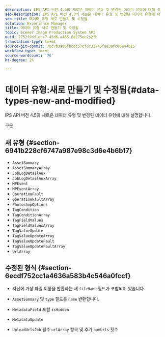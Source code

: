 ```yaml
---
description: IPS API 버전 4.5의 새로운 데이터 유형 및 변경된 데이터 유형에 대해 설명합니다.
seo-description: IPS API 버전 4.5의 새로운 데이터 유형 및 변경된 데이터 유형에 대해 설명합니다.
seo-title: 데이터 유형 새로 만들기 및 수정됨
solution: Experience Manager
title: 데이터 유형 새로 만들기 및 수정됨
topic: Scene7 Image Production System API
uuid: 2752f9dd-ec47-45d6-a465-6d275ec2b2fb
translation-type: tm+mt
source-git-commit: 7bc7b3a86fbcdc57cfdc31745fae3afc06e44b15
workflow-type: tm+mt
source-wordcount: '76'
ht-degree: 2%

---
```



# 데이터 유형:새로 만들기 및 수정됨{#data-types-new-and-modified}

IPS API 버전 4.5의 새로운 데이터 유형 및 변경된 데이터 유형에 대해 설명합니다.

구문

## 새 유형 {#section-6941b228cf6747a987e98c3d6e4b6b17}

* `AssetSummary`
* `AssetSummaryArray`
* `JobLogDetailAux`
* `JobLogDetailAuxArray`
* `MPEvent`
* `MPEventArray`
* `OperationFault`
* `OperationFaultArray`
* `PhotoshopOptions`
* `TagCondition`
* `TagConditionArray`
* `TagFieldValues`
* `TagFieldValuesArray`
* `TagValueUpdate`
* `TagValueUpdateArray`
* `TagValueUpdateFault`
* `TagValueUpdateFaultArray`
* `UrlArray`

## 수정된 형식 {#section-6ecdf752cc1a4636a583b4c546a0fccf}

* 자산에 가상 파일 이름을 반환하는 새 `fileName` 필드가 포함되어 있습니다.
* `AssetSummary` 및  `type` 필드를  `name` 반환합니다.

* `MetadataField` 포함 `isHidden`

* `MetadataUpdate`
* `UploadUrlsJob` 필수  `urlArray` 항목 및 추가  `numUrls` 횟수

